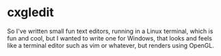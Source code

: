 # cxgledit

So I've written small fun text editors, running in a Linux terminal, which is fun and cool, but I wanted to 
write one for Windows, that looks and feels like a terminal editor such as vim or whatever, but renders
using OpenGL.